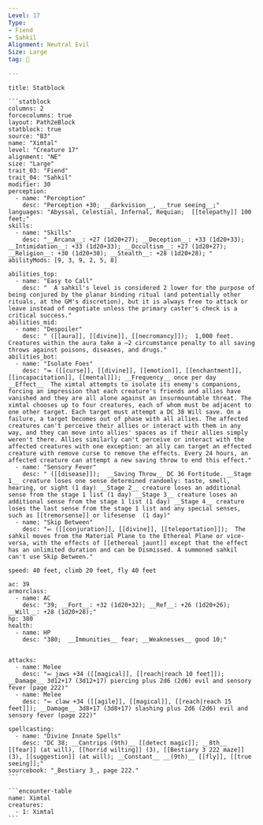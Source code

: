 ```yaml
---
Level: 17
Type:
- Fiend
- Sahkil
Alignment: Neutral Evil
Size: Large
tag: 👹

---
```


````ad-info
title: Statblock

```statblock
columns: 2
forcecolumns: true
layout: Path2eBlock
statblock: true
source: "B3"
name: "Ximtal"
level: "Creature 17"
alignment: "NE"
size: "Large"
trait_03: "Fiend"
trait_04: "Sahkil"
modifier: 30
perception:
  - name: "Perception"
    desc: "Perception +30; __darkvision__, __true seeing__;"
languages: "Abyssal, Celestial, Infernal, Requian;  [[telepathy]] 100 feet;"
skills:
  - name: "Skills"
    desc: "__Arcana__: +27 (1d20+27); __Deception__: +33 (1d20+33); __Intimidation__: +33 (1d20+33); __Occultism__: +27 (1d20+27); __Religion__: +30 (1d20+30); __Stealth__: +28 (1d20+28); "
abilityMods: [9, 3, 9, 2, 5, 8]

abilities_top:
  - name: "Easy to Call"
    desc: "  A sahkil's level is considered 2 lower for the purpose of being conjured by the planar binding ritual (and potentially other rituals, at the GM's discretion), but it is always free to attack or leave instead of negotiate unless the primary caster's check is a critical success."
abilities_mid:
  - name: "Despoiler"
    desc: " ([[aura]], [[divine]], [[necromancy]]);  1,000 feet. Creatures within the aura take a –2 circumstance penalty to all saving throws against poisons, diseases, and drugs."
abilities_bot:
  - name: "Isolate Foes"
    desc: "⬺ ([[curse]], [[divine]], [[emotion]], [[enchantment]], [[incapacitation]], [[mental]]); __Frequency__ once per day  __Effect__  The ximtal attempts to isolate its enemy's companions, forcing an impression that each creature's friends and allies have vanished and they are all alone against an insurmountable threat. The ximtal chooses up to four creatures, each of whom must be adjacent to one other target. Each target must attempt a DC 38 Will save. On a failure, a target becomes out of phase with all allies. The affected creatures can't perceive their allies or interact with them in any way, and they can move into allies' spaces as if their allies simply weren't there. Allies similarly can't perceive or interact with the affected creatures with one exception: an ally can target an effected creature with remove curse to remove the effects. Every 24 hours, an affected creature can attempt a new saving throw to end this effect."
  - name: "Sensory Fever"
    desc: " ([[disease]]);  __Saving Throw__ DC 36 Fortitude. __Stage 1__ creature loses one sense determined randomly: taste, smell, hearing, or sight (1 day) __Stage 2__ creature loses an additional sense from the stage 1 list (1 day) __Stage 3__ creature loses an additional sense from the stage 1 list (1 day) __Stage 4__ creature loses the last sense from the stage 1 list and any special senses, such as [[tremorsense]] or lifesense  (1 day)"
  - name: "Skip Between"
    desc: "⬻ ([[conjuration]], [[divine]], [[teleportation]]);  The sahkil moves from the Material Plane to the Ethereal Plane or vice-versa, with the effects of [[ethereal jaunt]] except that the effect has an unlimited duration and can be Dismissed. A summoned sahkil can't use Skip Between."

speed: 40 feet, climb 20 feet, fly 40 feet

ac: 39
armorclass:
  - name: AC
    desc: "39; __Fort__: +32 (1d20+32); __Ref__: +26 (1d20+26); __Will__: +28 (1d20+28);"
hp: 380
health:
  - name: HP
    desc: "380;  __Immunities__ fear; __Weaknesses__ good 10;"


attacks:
  - name: Melee
    desc: "⬻ jaws +34 ([[magical]], [[reach|reach 10 feet]]); __Damage__ 3d12+17 (3d12+17) piercing plus 2d6 (2d6) evil and sensory fever (page 222)"
  - name: Melee
    desc: "⬻ claw +34 ([[agile]], [[magical]], [[reach|reach 15 feet]]); __Damage__ 3d8+17 (3d8+17) slashing plus 2d6 (2d6) evil and sensory fever (page 222)"

spellcasting:
  - name: "Divine Innate Spells"
    desc: "DC 38; __Cantrips (9th)__ [[detect magic]]; __8th__ [[fear]] (at will), [[horrid wilting]] (3), [[Bestiary 3 222 maze]] (3), [[suggestion]] (at will); __Constant__ __(9th)__ [[fly]], [[true seeing]];"
sourcebook: "_Bestiary 3_, page 222."
```

```encounter-table
name: Ximtal
creatures:
  - 1: Ximtal
```

````



